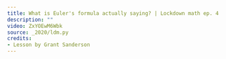 ```yaml
---
title: What is Euler's formula actually saying? | Lockdown math ep. 4
description: ""
video: ZxYOEwM6Wbk
source: _2020/ldm.py
credits:
- Lesson by Grant Sanderson
---
```

